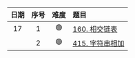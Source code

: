 | 日期  | 序号  | 难度  | 题目                                                                                      |
|:---:|:---:|:---:|:----------------------------------------------------------------------------------------|
| 17  |  1  | 🟢  | [160. 相交链表](https://leetcode.cn/problems/intersection-of-two-linked-lists/description/) |
|     |  2  | 🟢  | [415. 字符串相加](https://leetcode.cn/problems/add-strings/description/)                     |